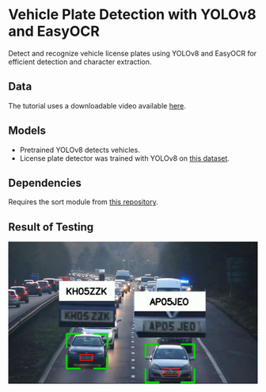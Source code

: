 # Vehicle Plate Detection with YOLOv8 and EasyOCR

Detect and recognize vehicle license plates using YOLOv8 and EasyOCR for efficient detection and character extraction.

## Data

The tutorial uses a downloadable video available [here](https://drive.google.com/file/d/12sBfgLICdQEnDSOkVFZiJuUE6d3BeanT/view?usp=sharing).

## Models

- Pretrained YOLOv8 detects vehicles.
- License plate detector was trained with YOLOv8 on [this dataset](https://universe.roboflow.com/roboflow-universe-projects/license-plate-recognition-rxg4e/dataset/4).

## Dependencies

Requires the sort module from [this repository](https://github.com/abewley/sort).

## Result of Testing

![alt text](data/image.png)
